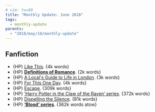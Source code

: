 ```yaml
---
# vim: tw=80
title: "Monthly Update: June 2018"
tags:
  - monthly-update
parents:
  - "2018/may/10/monthly-update"
---
```


## Fanfiction

 - {HP} [Like This](https://archiveofourown.org/works/9482156). {4k words}
 - {HP} **[Definitions of Romance](https://archiveofourown.org/works/982077)**. {2k words}
 - {HP} [A Local's Guide to Life in London](https://archiveofourown.org/works/55749). {3k words}
 - {HP} [For This One Day](https://archiveofourown.org/works/5746036). {4k words}
 - {HP} [Escape](https://archiveofourown.org/works/7740190). {309k words}
 - {HP} [‘Harry Potter in the Claw of the Raven’ series](https://archiveofourown.org/series/338101). {372k words}
 - {HP} [Dispelling the Silence](https://archiveofourown.org/works/7214524). {81k words}
 - {HP} **[‘Blood’ series](https://archiveofourown.org/series/719610)**. {362k words atow}
